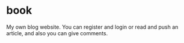 # book
My own blog website. You can register and login or read and push an article, and also you can give comments.
